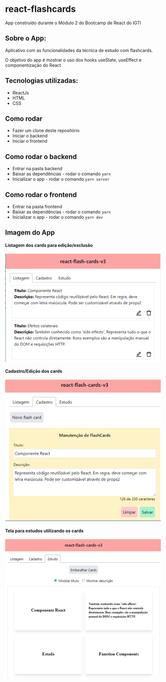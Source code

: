 # react-flashcards
App construído durante o Módulo 2 do Bootcamp de React do IGTI


## Sobre o App:
Aplicativo com as funcionalidades da técnica de estudo com flashcards.

O objetivo do app é mostrar o uso dos hooks useState, useEffect e componentização do React

## Tecnologias utilizadas:
* ReactJs
* HTML
* CSS

## Como rodar
* Fazer um clone deste repositório
* Iniciar o backend
* Iniciar o frontend

## Como rodar o backend
* Entrar na pasta backend
* Baixar as dependências - rodar o comando ``` yarn ```
* Inicializar o app - rodar o comando ``` yarn server ```

## Como rodar o frontend
* Entrar na pasta frontend
* Baixar as dependências - rodar o comando ``` yarn ```
* Inicializar o app - rodar o comando ``` yarn dev ```

## Imagem do App

#### Listagem dos cards para edição/exclusão
<p align="center">
  <img src="/print-sistema-listagem.PNG">
</p>

#### Cadastro/Edição dos cards
<p align="center">
  <img src="/print-sistema-cadastro.PNG">
</p>

#### Tela para estudos utilizando os cards
<p align="center">
  <img src="/print-sistema-estudo.PNG">
</p>



